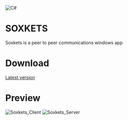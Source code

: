 ![C#](https://img.shields.io/badge/c%23-%23239120.svg?style=for-the-badge&logo=c-sharp&logoColor=white)
# SOXKETS
 
Soxkets is a peer to peer communications windows app

# Download
[Latest version](https://github.com/fuckcuff/Soxkets/releases/download/0.1/Release.rar)

# Preview
![Soxkets_Client](https://user-images.githubusercontent.com/67871539/128376766-5c790d21-0120-4202-9028-cfc70ee731fc.png)
![Soxkets_Server](https://user-images.githubusercontent.com/67871539/128376771-14b336e9-9491-403a-b423-d0326ec63f6a.png)

